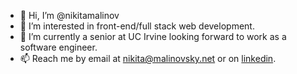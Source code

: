 - 👋 Hi, I’m @nikitamalinov
- 👀 I’m interested in front-end/full stack web development.
- 🌱 I’m currently a senior at UC Irvine looking forward to work as a software engineer.
- 📫 Reach me by email at nikita@malinovsky.net or on [linkedin](https://www.linkedin.com/in/nikita-malinovsky/).

